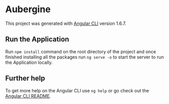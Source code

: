 # Aubergine

This project was generated with [Angular CLI](https://github.com/angular/angular-cli) version 1.6.7.

## Run the Application
Run `npm install` command on the root directory of the project and once finished installing all the packages run `ng serve -o` to start the server to run the Application locally.

## Further help

To get more help on the Angular CLI use `ng help` or go check out the [Angular CLI README](https://github.com/angular/angular-cli/blob/master/README.md).
